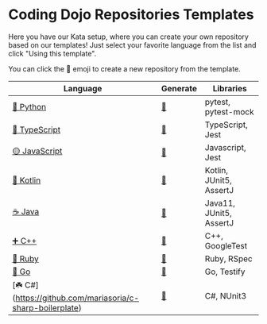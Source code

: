 # Coding Dojo Repositories Templates

Here you have our Kata setup, where you can create your own repository based on our templates! Just select your favorite language from the list and click "Using this template".

You can click the 🚀 emoji to create a new repository from the template.

| Language | Generate | Libraries |
| --- | --- | --- |
| [🐍 Python](https://github.com/lean-mind/python-boilerplate) | [🚀](https://github.com/lean-mind/python-boilerplate/generate) | pytest, pytest-mock |
| [🔵 TypeScript](https://github.com/lean-mind/typescript-boilerplate) | [🚀](https://github.com/lean-mind/typescript-boilerplate/generate) | TypeScript, Jest |
| [🟡 JavaScript](https://github.com/lean-mind/javascript-katas-template) | [🚀](https://github.com/lean-mind/javascript-katas-template/generate) | Javascript, Jest |
| [🧩 Kotlin](https://github.com/lean-mind/kotlin-katas-template) | [🚀](https://github.com/lean-mind/kotlin-katas-template/generate) | Kotlin, JUnit5, AssertJ |
| [☕ Java](https://github.com/lean-mind/java-katas-template) | [🚀](https://github.com/lean-mind/java-katas-template/generate) | Java11, JUnit5, AssertJ |
| [➕ C++](https://github.com/lean-mind/cpp-katas-template) | [🚀](https://github.com/lean-mind/cpp-katas-template/generate) | C++, GoogleTest |
| [💎 Ruby](https://github.com/lean-mind/ruby-katas-template) | [🚀](https://github.com/lean-mind/ruby-katas-template/generate) | Ruby, RSpec |
| [🐹 Go](https://github.com/lean-mind/go-katas-template) | [🚀](https://github.com/lean-mind/go-katas-template/generate) | Go, Testify |
| [☘️ C#] (https://github.com/mariasoria/c-sharp-boilerplate) | [🚀](https://github.com/mariasoria/c-sharp-boilerplate/generate) | C#, NUnit3 |
